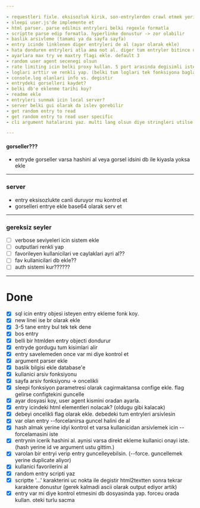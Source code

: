 ```yaml
---

- requestleri fixle. eksisozluk kirik, son-entrylerden crawl etmek yerine entry veya favori sayfasindan crawl et
- sleepi user.js'de implemente et
- html parser. parse edilmis entryleri belki regexle formatla
- scriptte parse edip formatla. hyperlinke donustur -> zor olabilir
- baslik arsivleme (tamami ya da sayfa sayfa)
- entry icinde linklenen diger entryleri de al (ayar olarak ekle)
- hata donduren entryleri atla ama not al. diger tum entryler bitince onlari tekrar dene
- ayarlara max try ve maxtry flagi ekle. default 3
- random user agent secenegi olsun
- rate limiting icin belki proxy kullan. 5 port arasinda degisimli istekler at?
- loglari arttir ve renkli yap. (belki tum loglari tek fonksiyona bagla ve oradan renk ver)
- console.log olanlari info vs. degistir
- entrydeki gorselleri kaydet?
- belki db'e eklenme tarihi koy?
- readme ekle
- entryleri sunmak icin local server?
- server belki gui olarak da islev gorebilir
- get random entry to read 
- get random entry to read user specific 
- cli argument hatalarini yaz. multi lang olsun diye stringleri utilse koy.

---
```


#### gorseller???

- entryde gorseller varsa hashini al veya gorsel idsini db ile kiyasla yoksa ekle

---

### server

- entry eksisozlukte canli duruyor mu kontrol et
- gorselleri entrye ekle base64 olarak serv et 

---

### gereksiz seyler

- [ ] verbose seviyeleri icin sistem ekle
- [ ] outputlari renkli yap
- [ ] favorileyen kullanicilari ve caylaklari ayri al??
- [ ] fav kullanicilari db ekle??
- [ ] auth sistemi kur??????

--- 

# Done 

- [X] sql icin entry objesi isteyen entry ekleme fonk koy.
- [X] new linei ise br olarak ekle 
- [X] 3-5 tane entry bul tek tek dene
- [X] bos entry
- [X] belli bir htmlden entry objecti dondurur
- [X] entryde gordugu tum kisimlari alir 
- [X] entry savelemeden once var mi diye kontrol et
- [X] argument parser ekle
- [x] baslik bilgisi ekle database'e
- [X] kullanici arsiv fonksiyonu
- [X] sayfa arsiv fonksiyonu -> oncelikli
- [X] sleepi fonksiyon parametresi olarak cagirmaktansa confige ekle. flag gelirse configtekini guncelle
- [X] ayar dosyasi koy, user agent kismini oradan ayarla. 
- [X] entry icindeki html elementleri nolacak? (oldugu gibi kalacak)
- [X] debeyi oncelikli flag olarak ekle. debedeki tum entryleri arsivlesin
- [X] var olan entry --forcelanirsa guncel halini de al
- [X] hash almak yerine idyi kontrol et varsa kullanicidan arsivlemek icin --forcelamasini iste 
- [X] entrynin icerik hashini al. aynisi varsa direkt ekleme kullanici onayi iste. (hash yerine id ve argument ustu gittim.)
- [X] varolan bir entryi verip entry guncelleyebilsin. (--force. guncellemek yerine duplicate aliyor)
- [X] kullanici favorilerini al
- [X] random entry scripti yaz
- [X] scriptte '…' karakterini uc nokta ile degistir html2textten sonra tekrar karaktere donustur (gerek kalmadi ascii olarak output ediyor artik)
- [X] entry var mi diye kontrol etmesini db dosyasinda yap. forceu orada kullan. oteki turlu sacma
